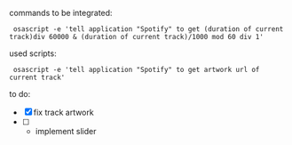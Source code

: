 commands to be integrated:

```
 osascript -e 'tell application "Spotify" to get (duration of current track)div 60000 & (duration of current track)/1000 mod 60 div 1'
```
used scripts:
```
 osascript -e 'tell application "Spotify" to get artwork url of current track'
```

to do:

- [x] fix track artwork
- [ ] - implement slider 
